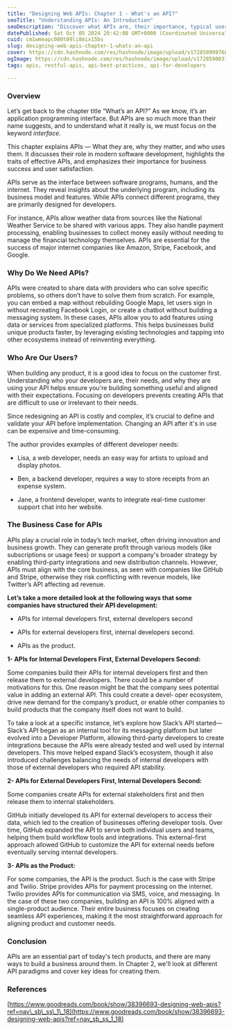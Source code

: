 ```yaml
---
title: "Designing Web APIs: Chapter 1 - What's an API?"
seoTitle: "Understanding APIs: An Introduction"
seoDescription: "Discover what APIs are, their importance, typical users, and how businesses use them to innovate and grow in modern software development"
datePublished: Sat Oct 05 2024 20:42:08 GMT+0000 (Coordinated Universal Time)
cuid: cm1wmeapc000t09li8mix15bs
slug: designing-web-apis-chapter-1-whats-an-api
cover: https://cdn.hashnode.com/res/hashnode/image/upload/v1728589997684/d5bd0b90-cc30-4782-bd58-a80c49489616.jpeg
ogImage: https://cdn.hashnode.com/res/hashnode/image/upload/v1728590031889/974c1b67-7e48-4e88-beaa-9dabe49a2086.jpeg
tags: apis, restful-apis, api-best-practices, api-for-developers

---
```


### **Overview**

Let’s get back to the chapter title “What’s an API?” As we know, it’s an application programming interface. But APIs are so much more than their name suggests, and to understand what it really is, we must focus on the keyword *interface*.

This chapter explains APIs — What they are, why they matter, and who uses them. It discusses their role in modern software development, highlights the traits of effective APIs, and emphasizes their importance for business success and user satisfaction.

APIs serve as the interface between software programs, humans, and the internet. They reveal insights about the underlying program, including its business model and features. While APIs connect different programs, they are primarily designed for developers.

For instance, APIs allow weather data from sources like the National Weather Service to be shared with various apps. They also handle payment processing, enabling businesses to collect money easily without needing to manage the financial technology themselves. APIs are essential for the success of major internet companies like Amazon, Stripe, Facebook, and Google.

### **Why Do We Need APIs?**

APIs were created to share data with providers who can solve specific problems, so others don’t have to solve them from scratch. For example, you can embed a map without rebuilding Google Maps, let users sign in without recreating Facebook Login, or create a chatbot without building a messaging system. In these cases, APIs allow you to add features using data or services from specialized platforms. This helps businesses build unique products faster, by leveraging existing technologies and tapping into other ecosystems instead of reinventing everything.

### **Who Are Our Users?**

When building any product, it is a good idea to focus on the customer first. Understanding who your developers are, their needs, and why they are using your API helps ensure you're building something useful and aligned with their expectations. Focusing on developers prevents creating APIs that are difficult to use or irrelevant to their needs.

Since redesigning an API is costly and complex, it’s crucial to define and validate your API before implementation. Changing an API after it's in use can be expensive and time-consuming.

The author provides examples of different developer needs:

* Lisa, a web developer, needs an easy way for artists to upload and display photos.
    
* Ben, a backend developer, requires a way to store receipts from an expense system.
    
* Jane, a frontend developer, wants to integrate real-time customer support chat into her website.
    

### **The Business Case for APIs**

APIs play a crucial role in today’s tech market, often driving innovation and business growth. They can generate profit through various models (like subscriptions or usage fees) or support a company's broader strategy by enabling third-party integrations and new distribution channels. However, APIs must align with the core business, as seen with companies like GitHub and Stripe, otherwise they risk conflicting with revenue models, like Twitter’s API affecting ad revenue.

**Let’s take a more detailed look at the following ways that some companies have structured their API development:**

* APIs for internal developers first, external developers second
    
* APIs for external developers first, internal developers second.
    
* APIs as the product.
    

**1- APIs for Internal Developers First, External Developers Second:**

Some companies build their APIs for internal developers first and then release them to external developers. There could be a number of motivations for this. One reason might be that the company sees potential value in adding an external API. This could create a devel‐ oper ecosystem, drive new demand for the company’s product, or enable other companies to build products that the company itself does not want to build.

To take a look at a specific instance, let’s explore how Slack’s API started— Slack’s API began as an internal tool for its messaging platform but later evolved into a Developer Platform, allowing third-party developers to create integrations because the APIs were already tested and well used by internal developers. This move helped expand Slack’s ecosystem, though it also introduced challenges balancing the needs of internal developers with those of external developers who required API stability.

**2- APIs for External Developers First, Internal Developers Second:**

Some companies create APIs for external stakeholders first and then release them to internal stakeholders.

GitHub initially developed its API for external developers to access their data, which led to the creation of businesses offering developer tools. Over time, GitHub expanded the API to serve both individual users and teams, helping them build workflow tools and integrations. This external-first approach allowed GitHub to customize the API for external needs before eventually serving internal developers.

**3- APIs as the Product:**

For some companies, the API is the product. Such is the case with Stripe and Twilio. Stripe provides APIs for payment processing on the internet. Twilio provides APIs for communication via SMS, voice, and messaging. In the case of these two companies, building an API is 100% aligned with a single-product audience. Their entire business focuses on creating seamless API experiences, making it the most straightforward approach for aligning product and customer needs.

### **Conclusion**

APIs are an essential part of today's tech products, and there are many ways to build a business around them. In Chapter 2, we'll look at different API paradigms and cover key ideas for creating them.

### References

[https://www.goodreads.com/book/show/38396693-designing-web-apis?ref=nav\_sb\_ss\_1\_18](https://www.goodreads.com/book/show/38396693-designing-web-apis?ref=nav_sb_ss_1_18)